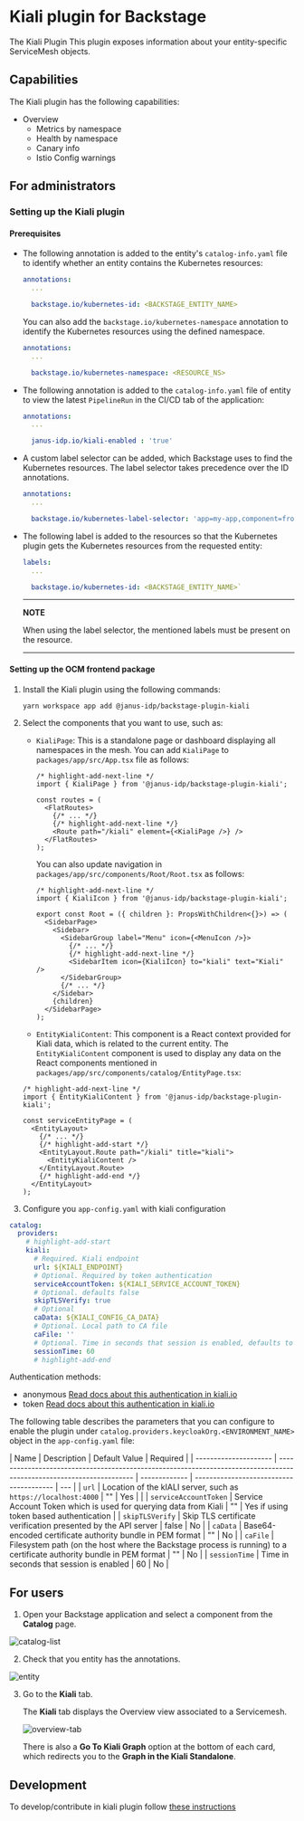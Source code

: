 # Kiali plugin for Backstage

The Kiali Plugin
This plugin exposes information about your entity-specific ServiceMesh objects.

## Capabilities

The Kiali plugin has the following capabilities:

- Overview
  - Metrics by namespace
  - Health by namespace
  - Canary info
  - Istio Config warnings

## For administrators

### Setting up the Kiali plugin

#### Prerequisites

- The following annotation is added to the entity's `catalog-info.yaml` file to identify whether an entity contains the Kubernetes resources:

  ```yaml
  annotations:
    ...

    backstage.io/kubernetes-id: <BACKSTAGE_ENTITY_NAME>
  ```

  You can also add the `backstage.io/kubernetes-namespace` annotation to identify the Kubernetes resources using the defined namespace.

  ```yaml
  annotations:
    ...

    backstage.io/kubernetes-namespace: <RESOURCE_NS>
  ```

- The following annotation is added to the `catalog-info.yaml` file of entity to view the latest `PipelineRun` in the CI/CD tab of the application:

  ```yaml
  annotations:
    ...

    janus-idp.io/kiali-enabled : 'true'
  ```

- A custom label selector can be added, which Backstage uses to find the Kubernetes resources. The label selector takes precedence over the ID annotations.

  ```yaml
  annotations:
    ...

    backstage.io/kubernetes-label-selector: 'app=my-app,component=front-end'
  ```

- The following label is added to the resources so that the Kubernetes plugin gets the Kubernetes resources from the requested entity:

  ```yaml
  labels:
    ...

    backstage.io/kubernetes-id: <BACKSTAGE_ENTITY_NAME>`
  ```

  ***

  **NOTE**

  When using the label selector, the mentioned labels must be present on the resource.

  ***

#### Setting up the OCM frontend package

1. Install the Kiali plugin using the following commands:

   ```console
   yarn workspace app add @janus-idp/backstage-plugin-kiali
   ```

2. Select the components that you want to use, such as:

   - `KialiPage`: This is a standalone page or dashboard displaying all namespaces in the mesh. You can add `KialiPage` to `packages/app/src/App.tsx` file as follows:

     ```tsx title="packages/app/src/App.tsx"
     /* highlight-add-next-line */
     import { KialiPage } from '@janus-idp/backstage-plugin-kiali';

     const routes = (
       <FlatRoutes>
         {/* ... */}
         {/* highlight-add-next-line */}
         <Route path="/kiali" element={<KialiPage />} />
       </FlatRoutes>
     );
     ```

     You can also update navigation in `packages/app/src/components/Root/Root.tsx` as follows:

     ```tsx title="packages/app/src/components/Root/Root.tsx"
     /* highlight-add-next-line */
     import { KialiIcon } from '@janus-idp/backstage-plugin-kiali';

     export const Root = ({ children }: PropsWithChildren<{}>) => (
       <SidebarPage>
         <Sidebar>
           <SidebarGroup label="Menu" icon={<MenuIcon />}>
             {/* ... */}
             {/* highlight-add-next-line */}
             <SidebarItem icon={KialiIcon} to="kiali" text="Kiali" />
           </SidebarGroup>
           {/* ... */}
         </Sidebar>
         {children}
       </SidebarPage>
     );
     ```

   - `EntityKialiContent`: This component is a React context provided for Kiali data, which is related to the current entity. The `EntityKialiContent` component is used to display any data on the React components mentioned in `packages/app/src/components/catalog/EntityPage.tsx`:

   ```tsx title="packages/app/src/components/catalog/EntityPage.tsx"
   /* highlight-add-next-line */
   import { EntityKialiContent } from '@janus-idp/backstage-plugin-kiali';

   const serviceEntityPage = (
     <EntityLayout>
       {/* ... */}
       {/* highlight-add-start */}
       <EntityLayout.Route path="/kiali" title="kiali">
         <EntityKialiContent />
       </EntityLayout.Route>
       {/* highlight-add-end */}
     </EntityLayout>
   );
   ```

3. Configure you `app-config.yaml` with kiali configuration

```yaml
catalog:
  providers:
    # highlight-add-start
    kiali:
      # Required. Kiali endpoint
      url: ${KIALI_ENDPOINT}
      # Optional. Required by token authentication
      serviceAccountToken: ${KIALI_SERVICE_ACCOUNT_TOKEN}
      # Optional. defaults false
      skipTLSVerify: true
      # Optional
      caData: ${KIALI_CONFIG_CA_DATA}
      # Optional. Local path to CA file
      caFile: ''
      # Optional. Time in seconds that session is enabled, defaults to 1 minute.
      sessionTime: 60
      # highlight-add-end
```

Authentication methods:

- anonymous [Read docs about this authentication in kiali.io](https://kiali.io/docs/configuration/authentication/anonymous/)
- token [Read docs about this authentication in kiali.io](https://kiali.io/docs/configuration/authentication/token/)

The following table describes the parameters that you can configure to enable the plugin under `catalog.providers.keycloakOrg.<ENVIRONMENT_NAME>` object in the `app-config.yaml` file:

| Name                  | Description                                                                                                          | Default Value | Required                                |
| --------------------- | -------------------------------------------------------------------------------------------------------------------- | ------------- | --------------------------------------- | --- |
| `url`                 | Location of the kIALI server, such as `https://localhost:4000`                                                       | ""            | Yes                                     |     |
| `serviceAccountToken` | Service Account Token which is used for querying data from Kiali                                                     | ""            | Yes if using token based authentication |
| `skipTLSVerify`       | Skip TLS certificate verification presented by the API server                                                        | false         | No                                      |
| `caData`              | Base64-encoded certificate authority bundle in PEM format                                                            | ""            | No                                      |
| `caFile`              | Filesystem path (on the host where the Backstage process is running) to a certificate authority bundle in PEM format | ""            | No                                      |
| `sessionTime`         | Time in seconds that session is enabled                                                                              | 60            | No                                      |

## For users

1. Open your Backstage application and select a component from the **Catalog** page.

![catalog-list](./images/catalog-list.png)

2. Check that you entity has the annotations.

![entity](./images/entity.png)

3. Go to the **Kiali** tab.

   The **Kiali** tab displays the Overview view associated to a Servicemesh.

   ![overview-tab](./images/overview_tab.png)

   There is also a **Go To Kiali Graph** option at the bottom of each card, which redirects you to the **Graph in the Kiali Standalone**.

## Development

To develop/contribute in kiali plugin follow [these instructions](./DEVELOPMENT.md)
